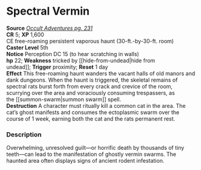 # Spectral Vermin

**Source** [_Occult Adventures pg. 231_](http://paizo.com/products/btpy9egu?Pathfinder-Roleplaying-Game-Occult-Adventures)  
**CR** 5; **XP** 1,600  
CE free-roaming persistent vaporous haunt (30-ft.-by-30-ft. room)  
**Caster Level** 5th  
**Notice** Perception DC 15 (to hear scratching in walls)  
**hp** 22; **Weakness** tricked by [[hide-from-undead|hide from undead]]; **Trigger** proximity; **Reset** 1 day  
**Effect** This free-roaming haunt wanders the vacant halls of old manors and dank dungeons. When the haunt is triggered, the skeletal remains of spectral rats burst forth from every crack and crevice of the room, scurrying over the area and voraciously consuming trespassers, as the [[summon-swarm|summon swarm]] spell.  
**Destruction** A character must ritually kill a common cat in the area. The cat’s ghost manifests and consumes the ectoplasmic swarm over the course of 1 week, earning both the cat and the rats permanent rest.  

### Description

Overwhelming, unresolved guilt—or horrific death by thousands of tiny teeth—can lead to the manifestation of ghostly vermin swarms. The haunted area often displays signs of ancient rodent infestation.
